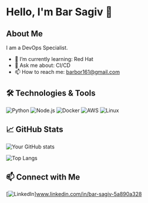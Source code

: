 # Hello, I'm Bar Sagiv 👋

## About Me

I am a DevOps Specialist. 

- 🌱 I’m currently learning: Red Hat
- 💬 Ask me about: CI/CD
- 📫 How to reach me: barbor161@gmail.com

## 🛠️ Technologies & Tools

![Python](https://img.shields.io/badge/-Python-3776AB?logo=python&logoColor=white&style=flat)
![Node.js](https://img.shields.io/badge/-Node.js-339933?logo=node.js&logoColor=white&style=flat)
![Docker](https://img.shields.io/badge/-Docker-2496ED?logo=docker&logoColor=white&style=flat)
![AWS](https://img.shields.io/badge/-AWS-232F3E?logo=amazon-aws&logoColor=white&style=flat)
![Linux](https://img.shields.io/badge/-Linux-FCC624?logo=linux&logoColor=black&style=flat)

## 📈 GitHub Stats

![Your GitHub stats](https://github-readme-stats.vercel.app/api?username=BarSagiv&show_icons=true&hide_border=true&theme=radical)

![Top Langs](https://github-readme-stats.vercel.app/api/top-langs/?username=BarSagiv&layout=compact&hide_border=true&theme=radical)


## 📫 Connect with Me

[![LinkedIn](https://img.shields.io/badge/-LinkedIn-0077B5?logo=linkedin&logoColor=white&style=flat)]www.linkedin.com/in/bar-sagiv-5a890a328

